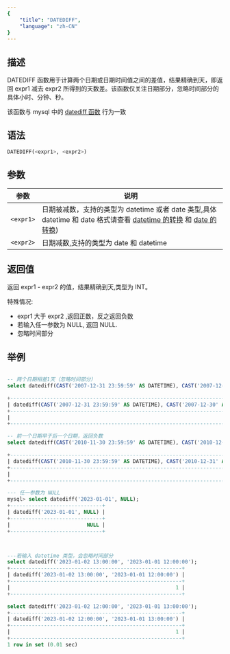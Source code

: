 ```yaml
---
{
    "title": "DATEDIFF",
    "language": "zh-CN"
}
---
```


## 描述

DATEDIFF 函数用于计算两个日期或日期时间值之间的差值，结果精确到天，即返回 expr1 减去 expr2 所得到的天数差。该函数仅关注日期部分，忽略时间部分的具体小时、分钟、秒。

该函数与 mysql 中的 [datediff 函数](https://dev.mysql.com/doc/refman/8.4/en/date-and-time-functions.html#function_datediff) 行为一致

## 语法

```sql
DATEDIFF(<expr1>, <expr2>)
```

## 参数

| 参数 | 说明 |
| -- | -- |
| `<expr1>` | 日期被减数，支持的类型为 datetime 或者 date 类型,具体 datetime 和 date 格式请查看 [datetime 的转换](../../../../../current/sql-manual/basic-element/sql-data-types/conversion/datetime-conversion) 和 [date 的转换](../../../../../current/sql-manual/basic-element/sql-data-types/conversion/date-conversion)) |
| `<expr2>` | 日期减数,支持的类型为 date 和 datetime |

## 返回值

返回 expr1 - expr2 的值，结果精确到天,类型为 INT。

特殊情况:
- expr1 大于 expr2 ,返回正数，反之返回负数
- 若输入任一参数为 NULL, 返回 NULL.
- 忽略时间部分

## 举例

```sql

-- 两个日期相差1天（忽略时间部分）
select datediff(CAST('2007-12-31 23:59:59' AS DATETIME), CAST('2007-12-30' AS DATETIME));

+-----------------------------------------------------------------------------------+
| datediff(CAST('2007-12-31 23:59:59' AS DATETIME), CAST('2007-12-30' AS DATETIME)) |
+-----------------------------------------------------------------------------------+
|                                                                                 1 |
+-----------------------------------------------------------------------------------+

-- 前一个日期早于后一个日期，返回负数
select datediff(CAST('2010-11-30 23:59:59' AS DATETIME), CAST('2010-12-31' AS DATETIME));

+-----------------------------------------------------------------------------------+
| datediff(CAST('2010-11-30 23:59:59' AS DATETIME), CAST('2010-12-31' AS DATETIME)) |
+-----------------------------------------------------------------------------------+
|                                                                               -31 |
+-----------------------------------------------------------------------------------+

--- 任一参数为 NULL
mysql> select datediff('2023-01-01', NULL);
+------------------------------+
| datediff('2023-01-01', NULL) |
+------------------------------+
|                         NULL |
+------------------------------+



---若输入 datetime 类型，会忽略时间部分
select datediff('2023-01-02 13:00:00', '2023-01-01 12:00:00');
+--------------------------------------------------------+
| datediff('2023-01-02 13:00:00', '2023-01-01 12:00:00') |
+--------------------------------------------------------+
|                                                      1 |
+--------------------------------------------------------+

select datediff('2023-01-02 12:00:00', '2023-01-01 13:00:00');
+--------------------------------------------------------+
| datediff('2023-01-02 12:00:00', '2023-01-01 13:00:00') |
+--------------------------------------------------------+
|                                                      1 |
+--------------------------------------------------------+
1 row in set (0.01 sec)
```
